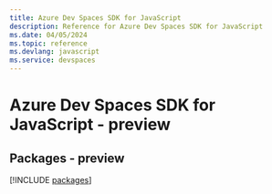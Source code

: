 ```yaml
---
title: Azure Dev Spaces SDK for JavaScript
description: Reference for Azure Dev Spaces SDK for JavaScript
ms.date: 04/05/2024
ms.topic: reference
ms.devlang: javascript
ms.service: devspaces
---
```

# Azure Dev Spaces SDK for JavaScript - preview
## Packages - preview
[!INCLUDE [packages](dev-spaces-index.md)]